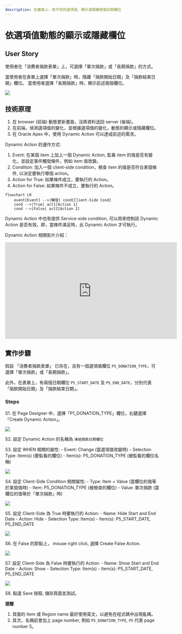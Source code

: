 ```yaml
---
description: 在畫面上，依不同的選項值，顯示或隱藏兩個日期欄位
---
```


# 依選項值動態的顯示或隱藏欄位

## User Story

使用者在「消費者捐款表單」上，可選擇「單次捐款」或「長期捐款」的方式。

當使用者在表單上選擇「單次捐款」時，隱藏「捐款開始日期」及「捐款結束日期」欄位。
當使用者選擇「長期捐款」時，顯示前述兩個欄位。

![](img/2024-03-20_22-16-03.gif)

## 技術原理

1. 在 browser (前端) 動態更新畫面，沒將資料送回 server (後端)。
2. 在前端，偵測選項值的變化，並根據選項值的變化，動態的顯示或隱藏欄位。
3. 在 Oracle Apex 中，使用 Dynamic Action 可以達成前述的需求。

Dynamic Action 的運作方式:
1. Event: 在某個 item 上加上一個 Dynamic Action, 監看 item 的值是否有變化，並設定事件觸發條件，例如 item 值改變。
2. Condition: 加入一個 client-side condition，檢查 item 的值是否符合某個條件, 以決定要執行哪個 action。
3. Action for True: 如果條件成立，要執行的 Action。
4. Action for False: 如果條件不成立，要執行的 Action。

```mermaid
flowchart LR
    event[Event] -->|觸發| cond{Client-Side Cond}
    cond -->|True| act1[Action 1]
    cond -->|False| act2[Action 2]
```

Dynamic Action 中也有提供 Service-side condition, 可以用來控制該 Dynamic Action 是否有效。即，當條件滿足時，此 Dynamic Action 才可執行。

Dynamic Action 相關影片介紹： 

<iframe width="560" height="315" src="https://www.youtube.com/embed/hpcYevCC-Ow?si=7br9c_MkpdkkIOZr" title="YouTube video player" frameborder="0" allow="accelerometer; autoplay; clipboard-write; encrypted-media; gyroscope; picture-in-picture; web-share" allowfullscreen></iframe>

## 實作步驟

假設 「消費者捐款表單」 已存在，且有一個選項值欄位 `P5_DONATION_TYPE`，可選擇「單次捐款」或「長期捐款」。

此外，在表單上，有兩個日期欄位 `P5_START_DATE` 及 `P5_END_DATE`，分別代表「捐款開始日期」及「捐款結束日期」。

### Steps

S1. 在 Page Designer 中，選擇「P1_DONATION_TYPE」欄位，右鍵選擇「Create Dynamic Action」。

![](img/24-03-20-22-46-51.png)

S2. 設定 Dynamic Action 的名稱為 `凍結捐款日期欄位`

S3. 設定 WHEN 相關的屬性:
    - Event: Change (當選項值改變時)
    - Selection Type: Item(s) (要監看的欄位)
    - Item(s): P5_DONATION_TYPE (被監看的欄位名稱)

![](img/24-03-20-22-49-42.png)

S4. 設定 Client-Side Condition 相關屬性:
    - Type: Item = Value (當欄位的值等於某個值時)
    - Item: P5_DONATION_TYPE   (被檢查的欄位)
    - Value: 單次捐款 (當欄位的值等於「單次捐款」時)

![](img/24-03-20-22-52-01.png)

S5. 設定 Client-Side 為 True 時要執行的 Action:
    - Name: Hide Start and End Date
    - Action: Hide
    - Selection Type: Item(s)
    - Item(s): P5_START_DATE, P5_END_DATE

![](img/24-03-20-22-53-56.png)

S6. 在 False 的節點上， mouse right click, 選擇 Create False Action.

![](img/24-03-20-22-55-21.png)

S7. 設定 Client-Side 為 False 時要執行的 Action:
    - Name: Show Start and End Date
    - Action: Show
    - Selection Type: Item(s)
    - Item(s): P5_START_DATE, P5_END_DATE

![](img/24-03-20-22-56-42.png)

S8. 點選 Save 按鈕, 儲存頁面並測試。

**提醒**

1. 頁面的 Item 或 Region name 最好使用英文，以避免在程式碼中出現亂碼。
2. 其次，名稱前會加上 page number, 例如 `P5_DONATION_TYPE`, `P5` 代表 page number 5。